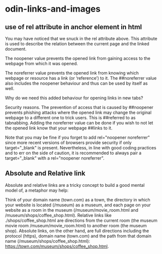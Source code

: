 # odin-links-and-images

## use of rel attribute in anchor element in html

You may have noticed that we snuck in the rel attribute above. This attribute is used to describe the relation between the current page and the linked document.


The noopener value prevents the opened link from gaining access to the webpage from which it was opened.

The noreferrer value prevents the opened link from knowing which webpage or resource has a link (or ‘reference’) to it. The ##noreferrer value also includes the noopener behaviour and thus can be used by itself as well.

Why do we need this added behaviour for opening links in new tabs?

Security reasons. The prevention of access that is caused by ##noopener prevents phishing attacks where the opened link may change the original webpage to a different one to trick users. This is ##referred to as tabnabbing. Adding the noreferrer value can be done if you wish to not let the opened link know that your webpage ##links to it.

Note that you may be fine if you forget to add rel="noopener noreferrer" since more recent versions of browsers provide security if only target="_blank" is present. Nevertheless, in line with good coding practices and to err on the side of caution, it is recommended to always pair a target="_blank" with a rel="noopener noreferrer".


## Absolute and Relative link

Absolute and relative links are a tricky concept to build a good mental model of, a metaphor may help:

Think of your domain name (town.com) as a town, the directory in which your website is located (/museum) as a museum, and each page on your website as a room in the museum (/museum/movie_room.html and /museum/shops/coffee_shop.html). Relative links like ./shops/coffee_shop.html are directions from the current room (the museum movie room /museum/movie_room.html) to another room (the museum shop). Absolute links, on the other hand, are full directions including the protocol (https), domain name (town.com) and the path from that domain name (/museum/shops/coffee_shop.html): https://town.com/museum/shops/coffee_shop.html.
